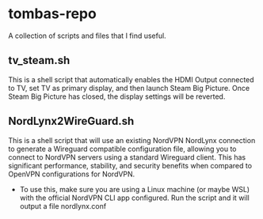 # tombas-repo
A collection of scripts and files that I find useful.

## tv_steam.sh
This is a shell script that automatically enables the HDMI Output connected to TV, set TV as primary display, and then launch Steam Big Picture. Once Steam Big Picture has closed, the display settings will be reverted.

## NordLynx2WireGuard.sh
This is a shell script that will use an existing NordVPN NordLynx connection to generate a Wireguard compatible configuration file, allowing you to connect to NordVPN servers using a standard Wireguard client. This has significant performance, stability, and security benefits when compared to OpenVPN configurations for NordVPN.
 - To use this, make sure you are using a Linux machine (or maybe WSL) with the official NordVPN CLI app configured. Run the script and it will output a file     nordlynx.conf
